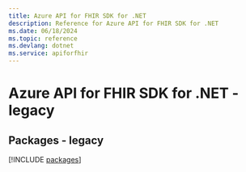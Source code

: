 ```yaml
---
title: Azure API for FHIR SDK for .NET
description: Reference for Azure API for FHIR SDK for .NET
ms.date: 06/18/2024
ms.topic: reference
ms.devlang: dotnet
ms.service: apiforfhir
---
```

# Azure API for FHIR SDK for .NET - legacy
## Packages - legacy
[!INCLUDE [packages](api-for-fhir-index.md)]